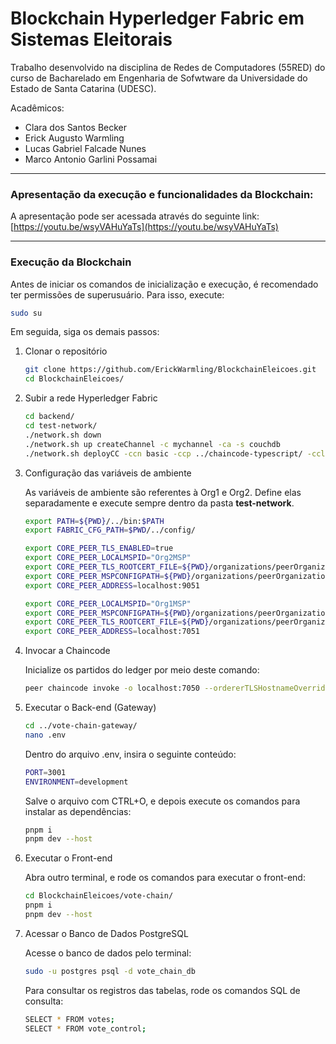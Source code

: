 # Blockchain Hyperledger Fabric em Sistemas Eleitorais

Trabalho desenvolvido na disciplina de Redes de Computadores (55RED) do curso de Bacharelado em Engenharia de Sofwtware da Universidade do Estado de Santa Catarina (UDESC).

Acadêmicos:

- Clara dos Santos Becker
- Erick Augusto Warmling
- Lucas Gabriel Falcade Nunes
- Marco Antonio Garlini Possamai

<hr>

### Apresentação da execução e funcionalidades da Blockchain: 

A apresentação pode ser acessada através do seguinte link: [https://youtu.be/wsyVAHuYaTs](https://youtu.be/wsyVAHuYaTs)

<hr>

### Execução da Blockchain

Antes de iniciar os comandos de inicialização e execução, é recomendado ter permissões de superusuário. Para isso, execute:

   ``` bash
   sudo su
   ```

Em seguida, siga os demais passos: 

1. Clonar o repositório
   
   ``` bash
   git clone https://github.com/ErickWarmling/BlockchainEleicoes.git
   cd BlockchainEleicoes/
   ```

3. Subir a rede Hyperledger Fabric
   
   ``` bash
   cd backend/
   cd test-network/
   ./network.sh down
   ./network.sh up createChannel -c mychannel -ca -s couchdb
   ./network.sh deployCC -ccn basic -ccp ../chaincode-typescript/ -ccl typescript   
   ```

5. Configuração das variáveis de ambiente

   As variáveis de ambiente são referentes à Org1 e Org2. Define elas separadamente e execute sempre dentro da pasta **test-network**.
   
   ``` bash
   export PATH=${PWD}/../bin:$PATH
   export FABRIC_CFG_PATH=$PWD/../config/

   export CORE_PEER_TLS_ENABLED=true
   export CORE_PEER_LOCALMSPID="Org2MSP"
   export CORE_PEER_TLS_ROOTCERT_FILE=${PWD}/organizations/peerOrganizations/org2.example.com/peers/peer0.org2.example.com/tls/ca.crt
   export CORE_PEER_MSPCONFIGPATH=${PWD}/organizations/peerOrganizations/org2.example.com/users/Admin@org2.example.com/msp
   export CORE_PEER_ADDRESS=localhost:9051

   export CORE_PEER_LOCALMSPID="Org1MSP"
   export CORE_PEER_MSPCONFIGPATH=${PWD}/organizations/peerOrganizations/org1.example.com/users/Admin@org1.example.com/msp
   export CORE_PEER_TLS_ROOTCERT_FILE=${PWD}/organizations/peerOrganizations/org1.example.com/peers/peer0.org1.example.com/tls/ca.crt
   export CORE_PEER_ADDRESS=localhost:7051
   ```

6. Invocar a Chaincode

   Inicialize os partidos do ledger por meio deste comando:

   ``` bash
   peer chaincode invoke -o localhost:7050 --ordererTLSHostnameOverride orderer.example.com --tls --cafile ${PWD}/organizations/ordererOrganizations/example.com/orderers/orderer.example.com/msp/tlscacerts/tlsca.example.com-cert.pem -C mychannel -n basic --peerAddresses localhost:7051 --tlsRootCertFiles ${PWD}/organizations/peerOrganizations/org1.example.com/peers/peer0.org1.example.com/tls/ca.crt --peerAddresses localhost:9051 --tlsRootCertFiles ${PWD}/organizations/peerOrganizations/org2.example.com/peers/peer0.org2.example.com/tls/ca.crt -c '{"function":"PartyManagementContract:InitPartiesLedger","Args":[]}'
   ```

7. Executar o Back-end (Gateway)

   ``` bash
   cd ../vote-chain-gateway/
   nano .env
   ```
   Dentro do arquivo .env, insira o seguinte conteúdo:

   ``` bash
   PORT=3001
   ENVIRONMENT=development
   ```

   Salve o arquivo com CTRL+O, e depois execute os comandos para instalar as dependências:

   ``` bash
   pnpm i
   pnpm dev --host
   ```

8. Executar o Front-end

   Abra outro terminal, e rode os comandos para executar o front-end:

   ``` bash
   cd BlockchainEleicoes/vote-chain/
   pnpm i
   pnpm dev --host
   ```

9. Acessar o Banco de Dados PostgreSQL

   Acesse o banco de dados pelo terminal:

   ``` bash
   sudo -u postgres psql -d vote_chain_db
   ```

   Para consultar os registros das tabelas, rode os comandos SQL de consulta:

    ``` bash
    SELECT * FROM votes;
    SELECT * FROM vote_control;
    ```
    
